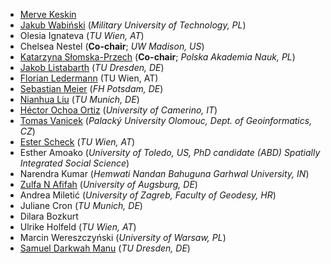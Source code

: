 - [Merve Keskin](https://drmervekeskin.com)
- [Jakub Wabiński](https://www.linkedin.com/in/jakub-wabi%C5%84ski-40a5b7a9/) (_Military University of Technology, PL_)
- Olesia Ignateva (_TU Wien, AT_)
- Chelsea Nestel (**Co-chair**; _UW Madison, US_)
- [Katarzyna Słomska-Przech](https://ihpan.edu.pl/en/employees/researcher/katarzyna-slomska-przech-2/) (**Co-chair**; _Polska Akademia Nauk, PL_)
- [Jakob Listabarth](<https://fis.tu-dresden.de/portal/de/researchers/jakob-listabarth(a6ce5107-8ec5-4fa1-82bc-f05f6d72bb14).html>) (_TU Dresden, DE_)
- [Florian Ledermann](https://cartography.tuwien.ac.at/florian-ledermann/) (TU Wien, AT)
- [Sebastian Meier](https://www.fh-potsdam.de/hochschule-netzwerk/personen/sebastian-meier) (_FH Potsdam, DE_)
- [Nianhua Liu](https://www.asg.ed.tum.de/en/lfk/team/members/nianhua-liu/) (_TU Munich, DE_)
- [Héctor Ochoa Ortiz](https://odeco-research.eu/?p=3170) (_University of Camerino, IT_)
- [Tomas Vanicek](https://www.geoinformatics.upol.cz/member/mgr-tomas-vanicek) (_Palacký University Olomouc, Dept. of Geoinformatics, CZ_)
- [Ester Scheck](https://cartography.tuwien.ac.at/ester-scheck/) (_TU Wien, AT_)
- Esther Amoako (_University of Toledo, US, PhD candidate (ABD) Spatially Integrated Social Science_)
- Narendra Kumar (_Hemwati Nandan Bahuguna Garhwal University, IN_)
- [Zulfa N Afifah](https://zulfanaa.github.io/portfolio/) (_University of Augsburg, DE_)
- Andrea Miletić (_University of Zagreb, Faculty of Geodesy, HR_)
- Juliane Cron (_TU Munich, DE_)
- Dilara Bozkurt
- Ulrike Holfeld (_TU Wien, AT_)
- Marcin Wereszczyński (_University of Warsaw, PL_)
- [Samuel Darkwah Manu](https://sammyhawkrad.github.io) (_TU Dresden, DE_)
